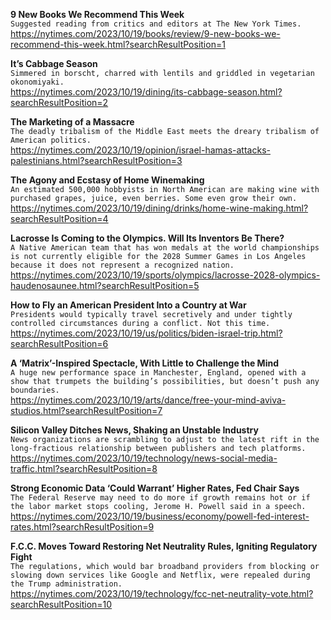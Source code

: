 **9 New Books We Recommend This Week**\
`Suggested reading from critics and editors at The New York Times.`\
https://nytimes.com/2023/10/19/books/review/9-new-books-we-recommend-this-week.html?searchResultPosition=1

**It’s Cabbage Season**\
`Simmered in borscht, charred with lentils and griddled in vegetarian okonomiyaki.`\
https://nytimes.com/2023/10/19/dining/its-cabbage-season.html?searchResultPosition=2

**The Marketing of a Massacre**\
`The deadly tribalism of the Middle East meets the dreary tribalism of American politics.`\
https://nytimes.com/2023/10/19/opinion/israel-hamas-attacks-palestinians.html?searchResultPosition=3

**The Agony and Ecstasy of Home Winemaking**\
`An estimated 500,000 hobbyists in North American are making wine with purchased grapes, juice, even berries. Some even grow their own.`\
https://nytimes.com/2023/10/19/dining/drinks/home-wine-making.html?searchResultPosition=4

**Lacrosse Is Coming to the Olympics. Will Its Inventors Be There?**\
`A Native American team that has won medals at the world championships is not currently eligible for the 2028 Summer Games in Los Angeles because it does not represent a recognized nation.`\
https://nytimes.com/2023/10/19/sports/olympics/lacrosse-2028-olympics-haudenosaunee.html?searchResultPosition=5

**How to Fly an American President Into a Country at War**\
`Presidents would typically travel secretively and under tightly controlled circumstances during a conflict. Not this time.`\
https://nytimes.com/2023/10/19/us/politics/biden-israel-trip.html?searchResultPosition=6

**A ‘Matrix’-Inspired Spectacle, With Little to Challenge the Mind**\
`A huge new performance space in Manchester, England, opened with a show that trumpets the building’s possibilities, but doesn’t push any boundaries.`\
https://nytimes.com/2023/10/19/arts/dance/free-your-mind-aviva-studios.html?searchResultPosition=7

**Silicon Valley Ditches News, Shaking an Unstable Industry**\
`News organizations are scrambling to adjust to the latest rift in the long-fractious relationship between publishers and tech platforms.`\
https://nytimes.com/2023/10/19/technology/news-social-media-traffic.html?searchResultPosition=8

**Strong Economic Data ‘Could Warrant’ Higher Rates, Fed Chair Says**\
`The Federal Reserve may need to do more if growth remains hot or if the labor market stops cooling, Jerome H. Powell said in a speech.`\
https://nytimes.com/2023/10/19/business/economy/powell-fed-interest-rates.html?searchResultPosition=9

**F.C.C. Moves Toward Restoring Net Neutrality Rules, Igniting Regulatory Fight**\
`The regulations, which would bar broadband providers from blocking or slowing down services like Google and Netflix, were repealed during the Trump administration.`\
https://nytimes.com/2023/10/19/technology/fcc-net-neutrality-vote.html?searchResultPosition=10

